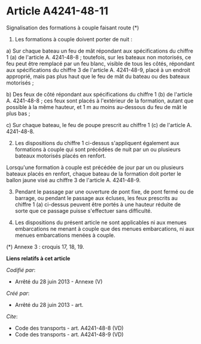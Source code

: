 # Article A4241-48-11

Signalisation des formations à couple faisant route (*) 

1. Les formations à couple doivent porter de nuit : 

a) Sur chaque bateau un feu de mât répondant aux spécifications du chiffre 1 (a) de l'article A. 4241-48-8 ; toutefois, sur
les bateaux non motorisés, ce feu peut être remplacé par un feu blanc, visible de tous les côtés, répondant aux
spécifications du chiffre 3 de l'article A. 4241-48-9, placé à un endroit approprié, mais pas plus haut que le feu de mât du
bateau ou des bateaux motorisés ; 

b) Des feux de côté répondant aux spécifications du chiffre 1 (b) de l'article A. 4241-48-8 ; ces feux sont placés à
l'extérieur de la formation, autant que possible à la même hauteur, et 1 m au moins au-dessous du feu de mât le plus bas ; 

c) Sur chaque bateau, le feu de poupe prescrit au chiffre 1 (c) de l'article A. 4241-48-8.

2. Les dispositions du chiffre 1 ci-dessus s'appliquent également aux formations à couple qui sont précédées de nuit par un
ou plusieurs bateaux motorisés placés en renfort. 

Lorsqu'une formation à couple est précédée de jour par un ou plusieurs bateaux placés en renfort, chaque bateau de la
formation doit porter le ballon jaune visé au chiffre 3 de l'article A. 4241-48-9.

3. Pendant le passage par une ouverture de pont fixe, de pont fermé ou de barrage, ou pendant le passage aux écluses, les
feux prescrits au chiffre 1 (a) ci-dessus peuvent être portés à une hauteur réduite de sorte que ce passage puisse
s'effectuer sans difficulté. 

4. Les dispositions du présent article ne sont applicables ni aux menues embarcations ne menant à couple que des menues
embarcations, ni aux menues embarcations menées à couple. 

(*) Annexe 3 : croquis 17, 18, 19.

**Liens relatifs à cet article**

_Codifié par_:

  - Arrêté du 28 juin 2013 -  Annexe (V)

_Créé par_:

  - Arrêté du 28 juin 2013 - art.

_Cite_:

  - Code des transports - art. A4241-48-8 (VD)
  - Code des transports - art. A4241-48-9 (VD)
